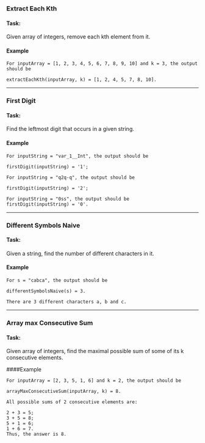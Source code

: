 ### Extract Each Kth
#### Task:
Given array of integers, remove each kth element from it.

#### Example

```
For inputArray = [1, 2, 3, 4, 5, 6, 7, 8, 9, 10] and k = 3, the output should be

extractEachKth(inputArray, k) = [1, 2, 4, 5, 7, 8, 10].
```

---

### First Digit
#### Task:
Find the leftmost digit that occurs in a given string.

#### Example

```
For inputString = "var_1__Int", the output should be

firstDigit(inputString) = '1';

For inputString = "q2q-q", the output should be

firstDigit(inputString) = '2';

For inputString = "0ss", the output should be
firstDigit(inputString) = '0'.
```

---

### Different Symbols Naive
#### Task:
Given a string, find the number of different characters in it.

#### Example

```
For s = "cabca", the output should be

differentSymbolsNaive(s) = 3.

There are 3 different characters a, b and c.
```

---

### Array max Consecutive Sum
#### Task:
Given array of integers, find the maximal possible sum of some of its k consecutive elements.

####Example

```
For inputArray = [2, 3, 5, 1, 6] and k = 2, the output should be

arrayMaxConsecutiveSum(inputArray, k) = 8.

All possible sums of 2 consecutive elements are:

2 + 3 = 5;
3 + 5 = 8;
5 + 1 = 6;
1 + 6 = 7.
Thus, the answer is 8.
```
